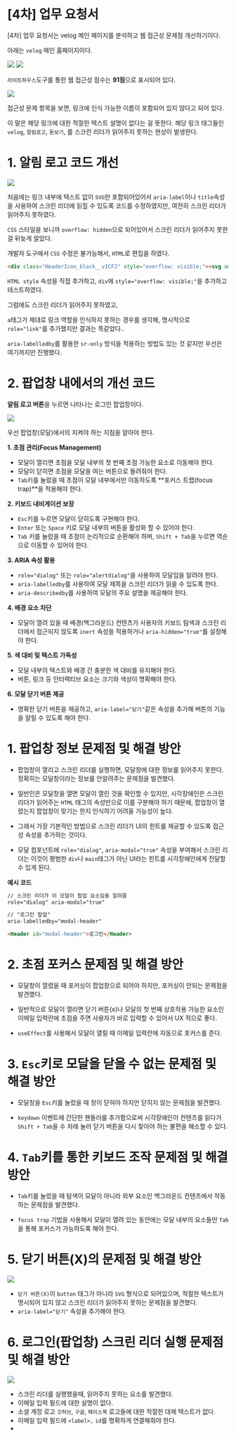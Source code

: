 # [4차] 업무 요청서

[4차] 업무 요청서는 velog 메인 페이지를 분석하고 웹 접근성 문제점 개선하기이다.

아래는 `velog` 메인 홈페이지이다.

<img src="velog.png">





<img src="velog2.png">

`라이트하우스`도구를 통한 웹 접근성 점수는 **91점**으로 표시되어 있다.

<img src="velog3.png">

접근성 문제 항목을 보면, 링크에 인식 가능한 이름이 포함되어 있지 않다고 되어 있다.

이 말은 해당 링크에 대한 적절한 텍스트 설명이 없다는 걸 뜻한다. 해당 링크 태그들인 `velog`, `알림로고`, `돋보기`, 를 스크린 리더가 읽어주지 못하는 현상이 발생한다.


# 1. 알림 로고 코드 개선

<img src="velog4.png">


처음에는 링크 내부에 텍스트 없이 `SVG`만 포함되어있어서 `aria-label`이나 `title`속성을 사용하여 스크린 리더에 읽힐 수 있도록 코드를 수정하였지만, 여전히 스크린 리더가 읽어주지 못하였다.

`CSS` 스타일을 보니까 `overflow: hidden`으로 되어있어서 스크린 리더가 읽어주지 못한걸 뒤늦게 알았다.

개발자 도구에서 `CSS` 수정은 불가능해서, `HTML`로 편집을 하였다.

```html
<div class="HeaderIcon_block__v1CF2" style="overflow: visible;"><svg xmlns="http://www.w3.org/2000/svg" viewBox="0 0 24 24"><path fill="currentColor" d="M4 19v-2h2v-7c0-1.383.417-2.612 1.25-3.688.833-1.075 1.917-1.779 3.25-2.112v-.7c0-.417.146-.77.438-1.063A1.447 1.447 0 0 1 12 2c.417 0 .77.146 1.063.438.291.291.437.645.437 1.062v.7c1.333.333 2.417 1.037 3.25 2.112C17.583 7.388 18 8.617 18 10v7h2v2H4Zm8 3c-.55 0-1.02-.196-1.412-.587A1.926 1.926 0 0 1 10 20h4c0 .55-.196 1.02-.588 1.413A1.926 1.926 0 0 1 12 22Zm-4-5h8v-7c0-1.1-.392-2.042-1.175-2.825C14.042 6.392 13.1 6 12 6s-2.042.392-2.825 1.175C8.392 7.958 8 8.9 8 10v7Z"></path></svg></div>
```

`HTML style` 속성을 직접 추가하고, `div`에 `style="overflow: visible;"`을 추가하고 테스트하였다.

그럼에도 스크린 리더가 읽어주지 못하였고,

`a`태그가 제대로 링크 역할을 인식하지 못하는 경우를 생각해, 명시적으로 `role="link"`를 추가했지만 결과는 똑같았다..

`aria-labelledby`를 활용한 `sr-only` 방식을 적용하는 방법도 있는 것 같지만 우선은 여기까지만 진행했다.


# 2. 팝업창 내에서의 개선 코드

**알림 로고 버튼**을 누르면 나타나는 로그인 팝업창이다.

<img src="velog5.png">

<!-- <img src="velog6.png">  svg 이미지 코드 --> 



우선 팝업창(모달)에서의 지켜야 하는 지침을 알아야 한다.

**1. 초점 관리(Focus Management)**
- 모달이 열리면 초점을 모달 내부의 첫 번째 초점 가능한 요소로 이동해야 한다.
- 모달이 닫히면 초점을 모달을 여는 버튼으로 돌려줘야 한다.
- `Tab`키를 눌렀을 때 초점이 모달 내부에서만 이동하도록 **포커스 트랩(focus trap)**을 적용해야 한다.

**2. 키보드 내비게이션 보장**
- `Esc`키를 누르면 모달이 닫히도록 구현해야 한다.
- `Enter` 또는 `Space` 키로 모달 내부의 버튼을 활성화 할 수 있어야 한다.
- `Tab` 키를 눌렀을 때 초점이 논리적으로 순환해야 하며, `Shift + Tab`을 누르면 역순으로 이동할 수 있어야 한다.

**3. ARIA 속성 활용**
- `role="dialog"` 또는 `role="alertdialog"`을 사용하여 모달임을 알려야 한다.
- `aria-labelledby`를 사용하여 모달 제목을 스크린 리더가 읽을 수 있도록 한다.
- `aria-describedby`를 사용하여 모달의 주요 설명을 제공해야 한다.

**4. 배경 요소 차단**
- 모달이 열려 있을 때 배경(백그라운드) 컨텐츠가 사용자의 키보드 탐색과 스크린 리더에서 접근되지 않도록 `inert` 속성을 적용하거나 `aria-hidden="true"`를 설정해야 한다.

**5. 색 대비 및 텍스트 가독성**
- 모달 내부의 텍스트와 배경 간 충분한 색 대비를 유지해야 한다.
- 버튼, 링크 등 인터랙티브 요소는 크기와 색상이 명확해야 한다.

**6. 모달 닫기 버튼 제공**
- 명확한 닫기 버튼을 제공하고, `aria-label="닫기"`같은 속성을 추가해 버튼의 기능을 알릴 수 있도록 해야 한다.



# 1. 팝업창 정보 문제점 및 해결 방안
- 팝업창이 열리고 스크린 리더를 실행하면, 모달창에 대한 정보를 읽어주지 못한다. 정확히는 모달창이라는 정보를 안알려주는 문제점을 발견했다.

- 일반인은 모달창을 열면 모달이 열린 것을 확인할 수 있지만, 시각장애인은 스크린 리더가 읽어주는 `HTML` 태그의 속성만으로 이를 구분해야 하기 때문에, 팝업창이 열렸는지 팝업창이 맞기는 한지 인식하기 어려울 가능성이 높다.

- 그래서 가장 기본적인 방법으로 스크린 리더가 UI의 힌트를 제공할 수 있도록 접근성 속성을 추가하는 것이다.

- 모달 컴포넌트에 `role="dialog"`, `aria-modal="true"` 속성을 부여해서 스크린 리더는 이것이 평범한 `div`나 `main`태그가 아닌 UI라는 힌트를 시각장애인에게 전달할 수 있게 된다.

**예시 코드**

```html
// 스크린 리더가 이 모달이 팝업 요소임을 알려줌
role="dialog" aria-modal="true"

// "로그인 팝업"
aria-labelledby="modal-header"

<Header id="modal-header">로그인</Header>
```

# 2. 초점 포커스 문제점 및 해결 방안 

- 모달창이 열렸을 때 포커싱이 팝업창으로 되어야 하지만, 포커싱이 안되는 문제점을 발견했다.

- 일반적으로 모달이 열리면 닫기 버튼(x)나 모달의 첫 번째 상호작용 가능한 요소인 이메일 입력란에 초점을 주면 사용자가 바로 입력할 수 있어서 UX 적으로 좋다.

- `useEffect`를 사용해서 모달이 열릴 때 이메일 입력란에 자동으로 포커스를 준다.

# 3. `Esc`키로 모달을 닫을 수 없는 문제점 및 해결 방안
- 모달창을 `Esc`키를 눌렀을 때 창이 닫혀야 하지만 닫히지 않는 문제점을 발견했다.

- `keydown` 이벤트에 간단한 핸들러를 추가함으로써 시각장애인이 컨텐츠를 읽다가 `Shift + Tab`을 수 차례 눌러 닫기 버튼을 다시 찾아야 하는 불편을 해소할 수 있다.

# 4. `Tab`키를 통한 키보드 조작 문제점 및 해결 방안
- `Tab`키를 눌렀을 때 탐색이 모달이 아니라 외부 요소인 백그라운드 컨텐츠에서 작동하는 문제점을 발견했다.

- `focus trap` 기법을 사용해서 모달이 열려 있는 동안에는 모달 내부의 요소들만 `Tab`을 통해 포커스가 가능하도록 해야 한다.


# 5. 닫기 버튼(X)의 문제점 및 해결 방안

<img src="velog7.png">

- `닫기 버튼(X)`이 `button` 태그가 아니라 `SVG` 형식으로 되어있으며, 적절한 텍스트가 명시되어 있지 않고 스크린 리더가 읽어주지 못하는 문제점을 발견했다.
- `aria-label="닫기"` 속성을 추가해야 한다.

# 6. 로그인(팝업창) 스크린 리더 실행 문제점 및 해결 방안

<img src="velog8.png">

- 스크린 리더를 실행했을때, 읽어주지 못하는 요소를 발견했다.
- 이메일 입력 필드에 대한 설명이 없다.
- 소셜 계정 로고 `깃허브`, `구글`, `페이스북` 로고들에 대한 적절한 대체 텍스트가 없다.
- 이메일 입력 필드에 `<label>,` `id`를 명확하게 연결해줘야 한다.
- 